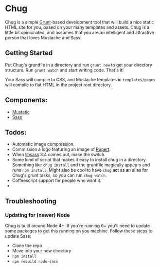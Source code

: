 # Chug

Chug is a simple [Grunt](http://gruntjs.com/)-based development tool that will
build a nice static HTML site for you, based on your many templates and assets.
Chug is a little bit opinionated, and assumes that you are an intelligent and
attractive person that loves Mustache and Sass.

## Getting Started
Put Chug's gruntfile in a directory and run `grunt new` to get your directory
structure. Run `grunt watch` and start writing code. That's it!

Your Sass will compile to CSS, and Mustache templates in `templates/pages` will
compile to flat HTML in the project root directory.

## Components:
* [Mustatic](https://github.com/dbushell/dbushell-grunt-mustatic)
* [Sass](http://sass-lang.com/)

## Todos:
* Automatic image compression.
* Commission a logo featuring an image of [Rupert](https://www.flickr.com/photos/mulegirl/10352944543/in/photostream/).
* When [libsass](https://github.com/sass/libsass) 3.4 comes out, make the switch.
* Some kind of script that makes it easy to install chug in a
directory. Something like `chug install` and the gruntfile magically appears
and runs `npm install`. Might also be cool to have `chug` act as an alias for
Chug's grunt tasks, so you can run `chug watch`.
* Coffeescript support for people who want it.
* 



## Troubleshooting
### Updating for (newer) Node
Chug is built around Node 4+. If you're running 6+ you'll need to update some packages to get this running on you machine. Follow these steps to update Sass:
* Clone the repo
* Move into your new directory
* `npm install`
* `npm rebuild node-sass`
